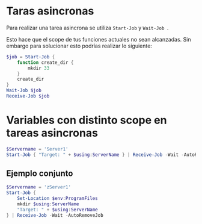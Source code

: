 # Taras asincronas
Para realizar una tarea asincrona se utiliza `Start-Job` y `Wait-Job `.

Esto hace que el scope de tus funciones actuales no sean alcanzadas. Sin embargo para solucionar esto podrías realizar lo siguiente:

``` powershell
$job = Start-Job { 
    function create_dir {
        mkdir 33
    }
    create_dir
}
Wait-Job $job
Receive-Job $job
```

# Variables con distinto scope en tareas asincronas
``` powershell
$Servername = 'Server1'
Start-Job { "Target: " + $using:ServerName } | Receive-Job -Wait -AutoRemoveJob
```

## Ejemplo conjunto
``` powershell
$Servername = 'zServer1'
Start-Job { 
    Set-Location $env:ProgramFiles
    mkdir $using:ServerName 
    "Target: " + $using:ServerName 
} | Receive-Job -Wait -AutoRemoveJob
```